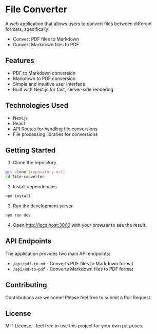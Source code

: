 # File Converter

A web application that allows users to convert files between different formats, specifically:
- Convert PDF files to Markdown
- Convert Markdown files to PDF

## Features

- PDF to Markdown conversion
- Markdown to PDF conversion
- Simple and intuitive user interface
- Built with Next.js for fast, server-side rendering

## Technologies Used

- Next.js
- React
- API Routes for handling file conversions
- File processing libraries for conversions

## Getting Started

1. Clone the repository
```bash
git clone [repository-url]
cd file-converter
```

2. Install dependencies
```bash
npm install
```

3. Run the development server
```bash
npm run dev
```

4. Open [http://localhost:3000](http://localhost:3000) with your browser to see the result.

## API Endpoints

The application provides two main API endpoints:

- `/api/pdf-to-md` - Converts PDF files to Markdown format
- `/api/md-to-pdf` - Converts Markdown files to PDF format

## Contributing

Contributions are welcome! Please feel free to submit a Pull Request.

## License

MIT License - feel free to use this project for your own purposes.
